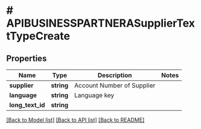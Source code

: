 # # APIBUSINESSPARTNERASupplierTextTypeCreate

## Properties

Name | Type | Description | Notes
------------ | ------------- | ------------- | -------------
**supplier** | **string** | Account Number of Supplier |
**language** | **string** | Language key |
**long_text_id** | **string** |  |

[[Back to Model list]](../../README.md#models) [[Back to API list]](../../README.md#endpoints) [[Back to README]](../../README.md)
